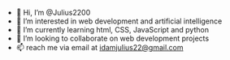 - 👋 Hi, I’m @Julius2200
- 👀 I’m interested in web development and artificial intelligence
- 🌱 I’m currently learning html, CSS, JavaScript and python
- 💞️ I’m looking to collaborate on web development projects
- 📫 reach me via email at idamjulius22@gmail.com

<!---
Julius2200/Julius2200 is a ✨ special ✨ repository because its `README.md` (this file) appears on your GitHub profile.
You can click the Preview link to take a look at your changes.
--->
